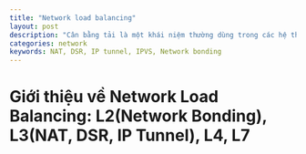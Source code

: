 ```yaml
---
title: "Network load balancing"
layout: post
description: "Cân bằng tải là một khái niệm thường dùng trong các hệ thống tương đối lớn, nhằm mục đích tối ưu các tài nguyên, tối đa thông lượng, giảm thời gian đáp ứng cũng như giảm tải cho máy chủ. Bài viết sau giới thiệu một số kỹ thuật cân bằng tải mạng tôi tham khảo được trong quá trình tìm hiểu."
categories: network
keywords: NAT, DSR, IP tunnel, IPVS, Network bonding
---
```


# Giới thiệu về Network Load Balancing: L2(Network Bonding), L3(NAT, DSR, IP Tunnel), L4, L7